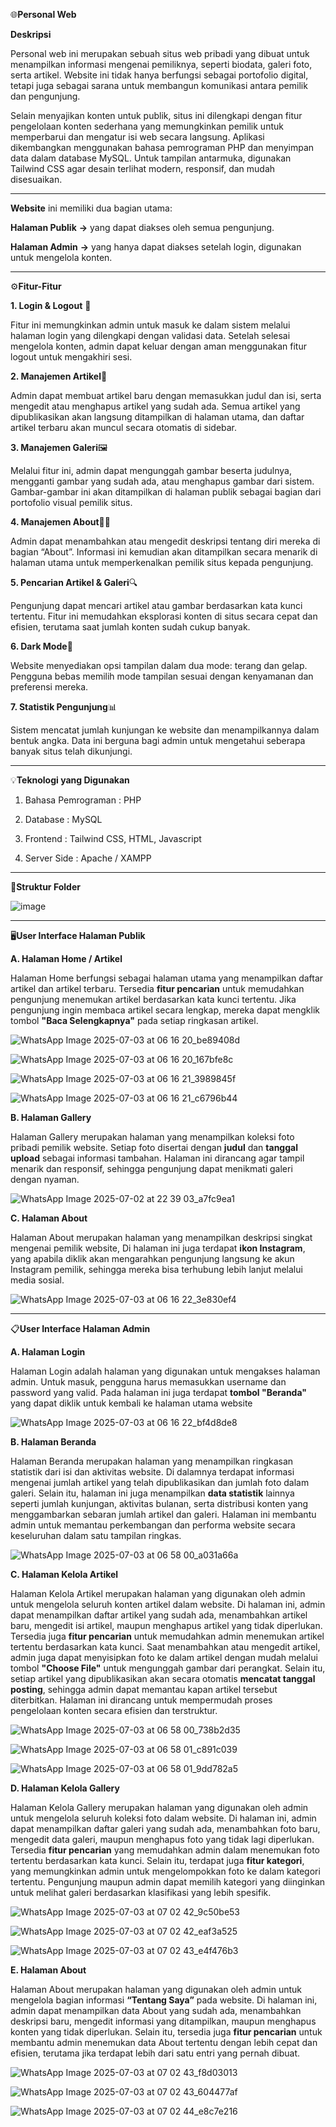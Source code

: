 🌐**Personal Web**

**Deskripsi**

Personal web ini merupakan sebuah situs web pribadi yang dibuat untuk menampilkan informasi mengenai pemiliknya, seperti biodata, galeri foto, serta artikel. Website ini tidak hanya berfungsi sebagai portofolio digital, tetapi juga sebagai sarana untuk membangun komunikasi antara pemilik dan pengunjung.

Selain menyajikan konten untuk publik, situs ini dilengkapi dengan fitur pengelolaan konten sederhana yang memungkinkan pemilik untuk memperbarui dan mengatur isi web secara langsung. Aplikasi dikembangkan menggunakan bahasa pemrograman PHP dan menyimpan data dalam database MySQL. Untuk tampilan antarmuka, digunakan Tailwind CSS agar desain terlihat modern, responsif, dan mudah disesuaikan.
_____________________________________________________________________________________________________________________________

**Website** ini memiliki dua bagian utama:

**Halaman Publik** **->** yang dapat diakses oleh semua pengunjung.

**Halaman Admin**  **->** yang hanya dapat diakses setelah login, digunakan untuk mengelola konten.
_____________________________________________________________________________________________________________________________
⚙️**Fitur-Fitur**

**1. Login & Logout** 🔐

Fitur ini memungkinkan admin untuk masuk ke dalam sistem melalui halaman login yang dilengkapi dengan validasi data.         Setelah selesai mengelola konten, admin dapat keluar dengan aman menggunakan fitur logout untuk mengakhiri sesi.

**2. Manajemen Artikel**📰

Admin dapat membuat artikel baru dengan memasukkan judul dan isi, serta mengedit atau menghapus artikel yang sudah ada.      Semua artikel yang dipublikasikan akan langsung ditampilkan di halaman utama, dan daftar artikel terbaru akan muncul         secara otomatis di sidebar.

**3. Manajemen Galeri**🖼️

Melalui fitur ini, admin dapat mengunggah gambar beserta judulnya, mengganti gambar yang sudah ada, atau menghapus           gambar    dari sistem. Gambar-gambar ini akan ditampilkan di halaman publik sebagai bagian dari portofolio visual            pemilik situs.

**4. Manajemen About**🧑‍💻

Admin dapat menambahkan atau mengedit deskripsi tentang diri mereka di bagian “About”. Informasi ini kemudian akan           ditampilkan secara menarik di halaman utama untuk memperkenalkan pemilik situs kepada pengunjung.

**5. Pencarian Artikel & Galeri**🔍

Pengunjung dapat mencari artikel atau gambar berdasarkan kata kunci tertentu. Fitur ini memudahkan eksplorasi konten di      situs secara cepat dan efisien, terutama saat jumlah konten sudah cukup banyak.

**6. Dark Mode**🌙

Website menyediakan opsi tampilan dalam dua mode: terang dan gelap. Pengguna bebas memilih mode tampilan sesuai dengan       kenyamanan dan preferensi mereka.

**7. Statistik Pengunjung**📊

Sistem mencatat jumlah kunjungan ke website dan menampilkannya dalam bentuk angka. Data ini berguna bagi admin untuk         mengetahui seberapa banyak situs telah dikunjungi.
_____________________________________________________________________________________________________________________________

💡**Teknologi yang Digunakan**

1. Bahasa Pemrograman : PHP

2. Database : MySQL

3. Frontend : Tailwind CSS, HTML, Javascript

4. Server Side : Apache / XAMPP
_____________________________________________________________________________________________________________________________

📁**Struktur Folder**

![image](https://github.com/user-attachments/assets/fa62be6b-c34c-4d7e-a5f2-d78395e33f72)

_____________________________________________________________________________________________________________________________



🖥️**User Interface Halaman Publik**

**A. Halaman Home / Artikel**

Halaman Home berfungsi sebagai halaman utama yang menampilkan daftar artikel dan artikel terbaru. Tersedia **fitur pencarian** untuk memudahkan pengunjung menemukan artikel berdasarkan kata kunci tertentu. Jika pengunjung ingin membaca artikel secara lengkap, mereka dapat mengklik tombol **"Baca Selengkapnya"** pada setiap ringkasan artikel.

![WhatsApp Image 2025-07-03 at 06 16 20_be89408d](https://github.com/user-attachments/assets/d8a938c1-1e82-4b89-a1e7-054f1e310e44)

![WhatsApp Image 2025-07-03 at 06 16 20_167bfe8c](https://github.com/user-attachments/assets/d35c7a49-748e-45b4-b290-356cf08821f3)

![WhatsApp Image 2025-07-03 at 06 16 21_3989845f](https://github.com/user-attachments/assets/7c92bd99-85b2-4361-b17f-8c88dcaee0a1)

![WhatsApp Image 2025-07-03 at 06 16 21_c6796b44](https://github.com/user-attachments/assets/1b7635b7-f5fb-479c-84b1-e3437a8c4097)


**B. Halaman Gallery**

Halaman Gallery merupakan halaman yang menampilkan koleksi foto pribadi pemilik website. Setiap foto disertai dengan **judul** dan **tanggal upload** sebagai informasi tambahan. Halaman ini dirancang agar tampil menarik dan responsif, sehingga pengunjung dapat menikmati galeri dengan nyaman.

![WhatsApp Image 2025-07-02 at 22 39 03_a7fc9ea1](https://github.com/user-attachments/assets/6d1c2cd7-1b8d-4a54-82f8-8a4d30b2ca5c)

**C. Halaman About**

Halaman About merupakan halaman yang menampilkan deskripsi singkat mengenai pemilik website, Di halaman ini juga terdapat **ikon Instagram**, yang apabila diklik akan mengarahkan pengunjung langsung ke akun Instagram pemilik, sehingga mereka bisa terhubung lebih lanjut melalui media sosial.

![WhatsApp Image 2025-07-03 at 06 16 22_3e830ef4](https://github.com/user-attachments/assets/acb75a51-32dc-45da-bb90-a887f8647b17)

_________________________________________________________________________________________________________________________



📋**User Interface Halaman Admin**

**A. Halaman Login**

Halaman Login adalah halaman yang digunakan untuk mengakses halaman admin. Untuk masuk, pengguna harus memasukkan username dan password yang valid. Pada halaman ini juga terdapat **tombol "Beranda"** yang dapat diklik untuk kembali ke halaman utama website

![WhatsApp Image 2025-07-03 at 06 16 22_bf4d8de8](https://github.com/user-attachments/assets/7ccc7eb9-cbe9-4135-a718-34e191b81211)

**B. Halaman Beranda**

Halaman Beranda merupakan halaman yang menampilkan ringkasan statistik dari isi dan aktivitas website. Di dalamnya terdapat informasi mengenai jumlah artikel yang telah dipublikasikan dan jumlah foto dalam galeri.
Selain itu, halaman ini juga menampilkan **data statistik** lainnya seperti jumlah kunjungan, aktivitas bulanan, serta distribusi konten yang menggambarkan sebaran jumlah artikel dan galeri. Halaman ini membantu admin untuk memantau perkembangan dan performa website secara keseluruhan dalam satu tampilan ringkas.

![WhatsApp Image 2025-07-03 at 06 58 00_a031a66a](https://github.com/user-attachments/assets/177283c1-a83e-4929-9d88-14f58e787ba2)

**C. Halaman Kelola Artikel**

Halaman Kelola Artikel merupakan halaman yang digunakan oleh admin untuk mengelola seluruh konten artikel dalam website. Di halaman ini, admin dapat menampilkan daftar artikel yang sudah ada, menambahkan artikel baru, mengedit isi artikel, maupun menghapus artikel yang tidak diperlukan.
Tersedia juga **fitur pencarian** untuk memudahkan admin menemukan artikel tertentu berdasarkan kata kunci. Saat menambahkan atau mengedit artikel, admin juga dapat menyisipkan foto ke dalam artikel dengan mudah melalui tombol **"Choose File"** untuk mengunggah gambar dari perangkat.
Selain itu, setiap artikel yang dipublikasikan akan secara otomatis **mencatat tanggal posting**, sehingga admin dapat memantau kapan artikel tersebut diterbitkan. Halaman ini dirancang untuk mempermudah proses pengelolaan konten secara efisien dan terstruktur.

![WhatsApp Image 2025-07-03 at 06 58 00_738b2d35](https://github.com/user-attachments/assets/eeeef5b4-4e36-424a-9dbd-3cfe50e2d2e3)

![WhatsApp Image 2025-07-03 at 06 58 01_c891c039](https://github.com/user-attachments/assets/3039b400-8742-45de-9e2e-e4798bc78bc2)

![WhatsApp Image 2025-07-03 at 06 58 01_9dd782a5](https://github.com/user-attachments/assets/298d6e23-343c-4974-9b40-fdb58260f61d)


**D. Halaman Kelola Gallery**

Halaman Kelola Gallery merupakan halaman yang digunakan oleh admin untuk mengelola seluruh koleksi foto dalam website. Di halaman ini, admin dapat menampilkan daftar galeri yang sudah ada, menambahkan foto baru, mengedit data galeri, maupun menghapus foto yang tidak lagi diperlukan.
Tersedia **fitur pencarian** yang memudahkan admin dalam menemukan foto tertentu berdasarkan kata kunci. Selain itu, terdapat juga **fitur kategori**, yang memungkinkan admin untuk mengelompokkan foto ke dalam kategori tertentu. Pengunjung maupun admin dapat memilih kategori yang diinginkan untuk melihat galeri berdasarkan klasifikasi yang lebih spesifik.


![WhatsApp Image 2025-07-03 at 07 02 42_9c50be53](https://github.com/user-attachments/assets/4e634016-1b7b-45f1-bdd6-80404a2b9537)

![WhatsApp Image 2025-07-03 at 07 02 42_eaf3a525](https://github.com/user-attachments/assets/44afac99-54be-47e7-895a-b435e847248a)

![WhatsApp Image 2025-07-03 at 07 02 43_e4f476b3](https://github.com/user-attachments/assets/c7d9a2ac-fbb2-4900-be02-6d8cfeb58987)

**E. Halaman About**

Halaman About merupakan halaman yang digunakan oleh admin untuk mengelola bagian informasi **“Tentang Saya”** pada website. Di halaman ini, admin dapat menampilkan data About yang sudah ada, menambahkan deskripsi baru, mengedit informasi yang ditampilkan, maupun menghapus konten yang tidak diperlukan.
Selain itu, tersedia juga **fitur pencarian** untuk membantu admin menemukan data About tertentu dengan lebih cepat dan efisien, terutama jika terdapat lebih dari satu entri yang pernah dibuat.

![WhatsApp Image 2025-07-03 at 07 02 43_f8d03013](https://github.com/user-attachments/assets/0e91d4c9-f241-4783-84c2-320d19042d7e)

![WhatsApp Image 2025-07-03 at 07 02 43_604477af](https://github.com/user-attachments/assets/f4b579e7-d0d9-4e39-bfb9-bc75c5d9e3ab)

![WhatsApp Image 2025-07-03 at 07 02 44_e8c7e216](https://github.com/user-attachments/assets/63f614c5-992d-4745-addc-681e7eedffdb)






















